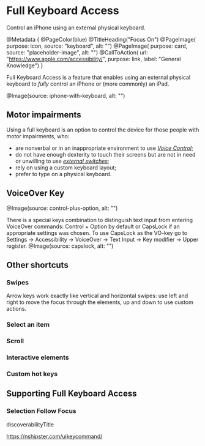 # Full Keyboard Access

Control an iPhone using an external physical keyboard.

@Metadata {
    @PageColor(blue)
    @TitleHeading("Focus On")
    @PageImage(
               purpose: icon, 
               source: "keyboard", 
               alt: "")
    @PageImage(
               purpose: card, 
               source: "placeholder-image", 
               alt: "")
    @CallToAction(
                  url: "https://www.apple.com/accessibility/",
                  purpose: link, 
                  label: "General Knowledge")
}

Full Keyboard Access is a feature that enables using an external physical keyboard to *fully* control an iPhone or (more commonly) an iPad. 

@Image(source: iphone-with-keyboard, alt: "")


## Motor impairments

Using a full keyboard is an option to control the device for those people with motor impairments, who:
- are nonverbal or in an inappropriate environment to use [*Voice Control*](<doc:VoiceControl>); 
- do not have enough dexterity to touch their screens but are not in need or unwilling to use [*external switches*](<doc:SwitchControl>);
- rely on using a custom keyboard layout; 
- prefer to type on a physical keyboard.


## VoiceOver Key
@Image(source: control-plus-option, alt: "")

There is a special keys combination to distinguish text input from entering VoiceOver commands: Control + Option by default or CapsLock if an appropriate settings was chosen. To use CapsLock as the VO-key go to Settings → Accessibility → VoiceOver → Text Input → Key modifier → Upper register. 
@Image(source: capslock, alt: "")


## Other shortcuts 
### Swipes
Arrow keys work exactly like vertical and horizontal swipes: use left and right to move the focus through the elements, up and down to use custom actions. 

### Select an item
### Scroll
### Interactive elements 
### Custom hot keys 


## Supporting Full Keyboard Access
### Selection Follow Focus
discoverabilityTitle

https://nshipster.com/uikeycommand/
